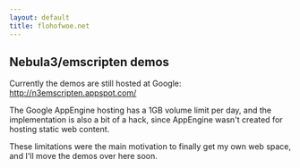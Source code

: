 ```yaml
---
layout: default
title: flohofwoe.net
---
```


## Nebula3/emscripten demos

Currently the demos are still hosted at Google: <a href="http://n3emscripten.appspot.com/" target="_blank">http://n3emscripten.appspot.com/</a>

The Google AppEngine hosting has a 1GB volume limit per day, and the implementation
is also a bit of a hack, since AppEngine wasn't created for hosting static web content.

These limitations were the main motivation to finally get my own web space, and I'll move
the demos over here soon.
